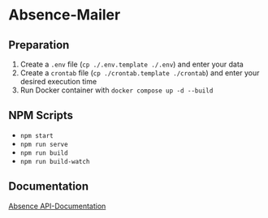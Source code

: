 # Absence-Mailer

## Preparation
1. Create a `.env` file (`cp ./.env.template ./.env`) and enter your data
2. Create a `crontab` file (`cp ./crontab.template ./crontab`) and enter your desired execution time
3. Run Docker container with `docker compose up -d --build`

## NPM Scripts

- `npm start`
- `npm run serve`
- `npm run build`
- `npm run build-watch`

## Documentation

[Absence API-Documentation](https://documenter.getpostman.com/view/799228/absenceio-api-documentation/2Fwbis#intro)
